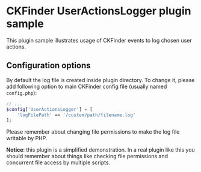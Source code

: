 CKFinder UserActionsLogger plugin sample
========================================

This plugin sample illustrates usage of CKFinder events to log chosen user actions.

## Configuration options

By default the log file is created inside plugin directory. To change it,
please add following option to main CKFinder config file (usually named `config.php`):

```php
// ...
$config['UserActionsLogger'] = [
    'logFilePath' => '/custom/path/filename.log'
];
```

Please remember about changing file permissions to make the log file writable by PHP.

**Notice**: this plugin is a simplified demonstration. In a real plugin like this you should remember about
things like checking file permissions and concurrent file access by multiple scripts.
